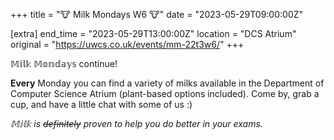 +++
title = "🐮 Milk Mondays W6 🐮"
date = "2023-05-29T09:00:00Z"

[extra]
end_time = "2023-05-29T13:00:00Z"
location = "DCS Atrium"
original = "https://uwcs.co.uk/events/mm-22t3w6/"
+++

𝕄𝕚𝕝𝕜 𝕄𝕠𝕟𝕕𝕒𝕪𝕤 continue! 

**Every** Monday you can find a variety of milks available in the Department of Computer Science Atrium (plant-based options included). Come by, grab a cup, and have a little chat with some of us :)

*𝕄𝕚𝕝𝕜 is ~~definitely~~ proven to help you do better in your exams.*
